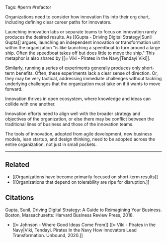 Tags: #perm #refactor

Organizations need to consider how innovation fits into their org chart, including defining clear career paths for innovators. 

Launching innovation labs or separate teams to focus on innovation rarely produces the desired results. As [[Gupta - Driving Digital Strategy|Sunil Gupta]] argues, launching an independent innovation or transformation unit within the organization "is like launching a speedboat to turn around a large ship. Often the speedboat takes off but does little to move the ship." This metaphor is also shared by [[≈ Viki - Pirates in the Navy|Tendayi Viki]]. 

Similarly, running a series of experiments generally produces only short-term benefits. Often, these experiments lack a clear sense of direction. Or, they may be very tactical, addressing immediate challenges without tackling underlying challenges that the organization must take on if it wants to move forward. 

Innovation thrives in open ecosystem, where knowledge and ideas can collide with one another. 

Innovation efforts need to align well with the broader strategy and objectives of the organization, or else there may be conflict between the traditional lines of business and those of the innovation teams. 

The tools of innovation, adopted from agile development, new business models, lean startup, and design thinking, need to be adopted across the entire organization, not just in small pockets. 

---
## Related 
- [[Organizations have become primarily focused on short-term results]]
- [[Organizations that depend on tolerability are ripe for disruption.]]

## Citations
Gupta, Sunil. Driving Digital Strategy: A Guide to Reimagining Your Business. Boston, Massachusetts: Harvard Business Review Press, 2018.

- [[≈ Johnson - Where Good Ideas Come From]]
[[≈ Viki - Pirates in the Navy|Viki, Tendayi. Pirates In the Navy How Innovators Lead Transformation. Unbound, 2020.]]

